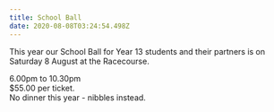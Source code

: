 ```yaml
---
title: School Ball
date: 2020-08-08T03:24:54.498Z
---
```

This year our School Ball for Year 13 students and their partners is on Saturday 8 August at the Racecourse.  

6.00pm to 10.30pm  
$55.00 per ticket.  
No dinner this year - nibbles instead.  

